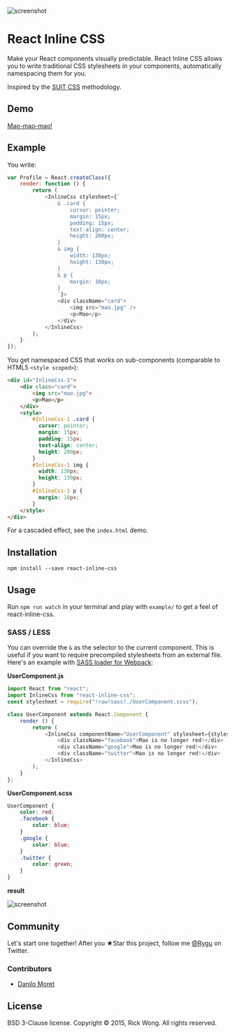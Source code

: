 ![screenshot](https://i.imgur.com/7Pop4SZ.png?1)

# React Inline CSS

Make your React components visually predictable. React Inline CSS allows you to write traditional CSS stylesheets in your components, automatically namespacing them for you.

Inspired by the [SUIT CSS](https://suitcss.github.io/) methodology.

## Demo

[Mao-mao-mao!](https://edealer.nl/mao)

## Example

You write:

```javascript
var Profile = React.createClass({
	render: function () {
		return (
			<InlineCss stylesheet={`
				& .card {
					cursor: pointer;
					margin: 15px;
					padding: 15px;
					text-align: center;
					height: 200px;
				}
				& img {
					width: 130px;
					height: 130px;
				}
				& p {
					margin: 10px;
				}
				`}>
				<div className="card">
					<img src="mao.jpg" />
					<p>Mao</p>
				</div>
			</InlineCss>
		);
	}
});
```

You get namespaced CSS that works on sub-components (comparable to HTML5 `<style scoped>`):

```html
<div id="InlineCss-1">
	<div class="card">
		<img src="mao.jpg">
		<p>Mao</p>
	</div>
	<style>
		#InlineCss-1 .card { 
		  cursor: pointer; 
		  margin: 15px; 
		  padding: 15px; 
		  text-align: center; 
		  height: 200px; 
		}
		#InlineCss-1 img { 
		  width: 130px; 
		  height: 130px; 
		}
		#InlineCss-1 p { 
		  margin: 10px; 
		}
	</style>
</div>
```

For a cascaded effect, see the `index.html` demo.

## Installation

	npm install --save react-inline-css

## Usage

Run `npm run watch` in your terminal and play with `example/` to get a feel of react-inline-css.

### SASS / LESS

You can override the `&` as the selector to the current component. This is useful if you want to require precompiled stylesheets from an external file. Here's an example with [SASS loader for Webpack](https://www.npmjs.com/package/sass-loader):

**UserComponent.js**
```javascript
import React from "react";
import InlineCss from "react-inline-css";
const stylesheet = require("!raw!sass!./UserComponent.scss");

class UserComponent extends React.Component {
	render () {
		return (
			<InlineCss componentName="UserComponent" stylesheet={stylesheet}>
				<div className="facebook">Mao is no longer red!</div>
				<div className="google">Mao is no longer red!</div>
				<div className="twitter">Mao is no longer red!</div>
			</InlineCss>
		);
	}
};
```

**UserComponent.scss**
```scss
UserComponent {
	color: red;
	.facebook {
		color: blue;
	}
	.google {
		color: blue;
	}
	.twitter {
		color: green;
	}
}
```

**result**

![screenshot](https://i.imgur.com/e3ErqTz.png?1)

## Community

Let's start one together! After you ★Star this project, follow me [@Rygu](https://twitter.com/rygu)
on Twitter. 

### Contributors

- [Danilo Moret](https://github.com/moret)

## License

BSD 3-Clause license. Copyright © 2015, Rick Wong. All rights reserved.
